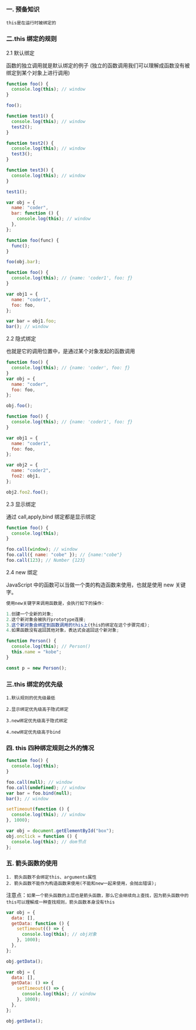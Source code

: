 ### 一. 预备知识

```
this是在运行时被绑定的
```

### 二.this 绑定的规则

2.1 默认绑定

函数的独立调用就是默认绑定的例子 (独立的函数调用我们可以理解成函数没有被绑定到某个对象上进行调用)

```js
function foo() {
  console.log(this); // window
}

foo();
```

```js
function test1() {
  console.log(this); // window
  test2();
}

function test2() {
  console.log(this); // window
  test3();
}

function test3() {
  console.log(this); // window
}

test1();
```

```js
var obj = {
  name: "coder",
  bar: function () {
    console.log(this); // window
  },
};

function foo(func) {
  func();
}

foo(obj.bar);
```

```js
function foo() {
  console.log(this); // {name: 'coder1', foo: ƒ}
}

var obj1 = {
  name: "coder1",
  foo: foo,
};

var bar = obj1.foo;
bar(); // window
```

2.2 隐式绑定

也就是它的调用位置中，是通过某个对象发起的函数调用

```js
function foo() {
  console.log(this); // {name: 'coder', foo: ƒ}
}
var obj = {
  name: "coder",
  foo: foo,
};

obj.foo();
```

```js
function foo() {
  console.log(this); // {name: 'coder1', foo: ƒ}
}

var obj1 = {
  name: "coder1",
  foo: foo,
};

var obj2 = {
  name: "coder2",
  foo2: obj1,
};

obj2.foo2.foo();
```

2.3 显示绑定

通过 call,apply,bind 绑定都是显示绑定

```js
function foo() {
  console.log(this);
}

foo.call(window); // window
foo.call({ name: "cobe" }); // {name:"cobe"}
foo.call(123); // Number {123}
```

2.4 new 绑定

JavaScript 中的函数可以当做一个类的构造函数来使用，也就是使用 new 关键字。

```js
使用new关键字来调用函数是，会执行如下的操作:

1.创建一个全新的对象;
2.这个新对象会被执行prototype连接;
3.这个新对象会绑定到函数调用的this上(this的绑定在这个步骤完成);
4.如果函数没有返回其他对象，表达式会返回这个新对象;
```

```js
function Person() {
  console.log(this); // Person()
  this.name = "kobe";
}

const p = new Person();
```

### 三.this 绑定的优先级

```
1.默认规则的优先级最低

2.显示绑定优先级高于隐式绑定

3.new绑定优先级高于隐式绑定

4.new绑定优先级高于bind

```

### 四. this 四种绑定规则之外的情况

```js
function foo() {
  console.log(this);
}

foo.call(null); // window
foo.call(undefined); // window
var bar = foo.bind(null);
bar(); // window
```

```js
setTimeout(function () {
  console.log(this); // window
}, 1000);
```

```js
var obj = document.getElementById("box");
obj.onclick = function () {
  console.log(this); // dom节点
};
```

### 五. 箭头函数的使用

```
1. 箭头函数不会绑定this、arguments属性
2. 箭头函数不能作为构造函数来使用(不能和new一起来使用，会抛出错误);
```

注意点：`如果一个箭头函数的上层也是箭头函数，那么它会继续向上查找，因为箭头函数中的this可以理解成一种查找规则，箭头函数本身没有this`

```js
var obj = {
  data: [],
  getData: function () {
    setTimeout(() => {
      console.log(this); // obj对象
    }, 1000);
  },
};

obj.getData();
```

```js
var obj = {
  data: [],
  getData: () => {
    setTimeout(() => {
      console.log(this); // window
    }, 1000);
  },
};

obj.getData();
```
